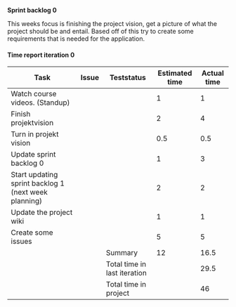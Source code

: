 **Sprint backlog 0**

This weeks focus is finishing the project vision, get a picture of what the project should be and entail. Based off of this try to create some requirements that is needed for the application. 

#### Time report iteration 0

| Task                               | Issue                | Teststatus | Estimated time | Actual time |
|------------------------------------|----------------------|------------|----------------|-------------|
| Watch course videos. (Standup)     |                      |            | 1            | 1         |    
| Finish projektvision               |                      |            | 2              | 4           |
| Turn in projekt vision             |                      |            | 0.5              | 0.5           |
| Update sprint backlog 0            |                      |            | 1              | 3           |
| Start updating sprint backlog 1 (next week planning)|     |            | 2              | 2           |
| Update the project wiki            |                      |            | 1              | 1           |
| Create some issues                 |                      |            | 5              | 5           |
|                                    |                      | Summary    | 12           | 16.5        |
|                                    |                      | Total time in last iteration|| 29.5       |
|                                    |                      | Total time in project |  | 46             |